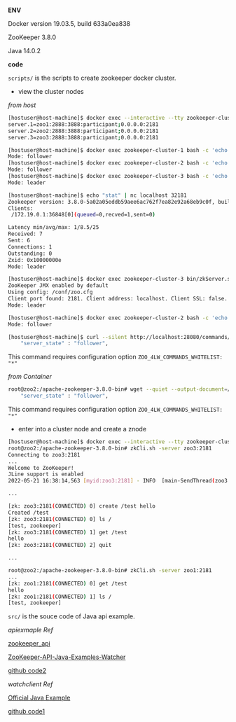**ENV**

Docker version 19.03.5, build 633a0ea838

ZooKeeper 3.8.0

Java 14.0.2

**code**

`scripts/` is the scripts to create zookeeper docker cluster.

- view the cluster nodes

*from host*

```bash
[hostuser@host-machine]$ docker exec --interactive --tty zookeeper-cluster-3 bin/zkCli.sh -server :2181 config | grep ^server
server.1=zoo1:2888:3888:participant;0.0.0.0:2181
server.2=zoo2:2888:3888:participant;0.0.0.0:2181
server.3=zoo3:2888:3888:participant;0.0.0.0:2181
```

```bash
[hostuser@host-machine]$ docker exec zookeeper-cluster-1 bash -c 'echo "srvr" | nc localhost 2181' | grep "Mode"
Mode: follower
[hostuser@host-machine]$ docker exec zookeeper-cluster-2 bash -c 'echo "srvr" | nc localhost 2181' | grep "Mode"
Mode: follower
[hostuser@host-machine]$ docker exec zookeeper-cluster-3 bash -c 'echo "srvr" | nc localhost 2181' | grep "Mode"
Mode: leader
```

```bash
[hostuser@host-machine]$ echo "stat" | nc localhost 32181
Zookeeper version: 3.8.0-5a02a05eddb59aee6ac762f7ea82e92a68eb9c0f, built on 2022-02-25 08:49 UTC
Clients:
 /172.19.0.1:36848[0](queued=0,recved=1,sent=0)

Latency min/avg/max: 1/8.5/25
Received: 7
Sent: 6
Connections: 1
Outstanding: 0
Zxid: 0x10000000e
Mode: leader
```
```bash
[hostuser@host-machine]$ docker exec zookeeper-cluster-3 bin/zkServer.sh status
ZooKeeper JMX enabled by default
Using config: /conf/zoo.cfg
Client port found: 2181. Client address: localhost. Client SSL: false.
Mode: leader
```

```bash
[hostuser@host-machine]$ docker exec zookeeper-cluster-2 bash -c 'echo "stat" | nc localhost 2181' | grep "Mode"
Mode: follower
```

```bash
[hostuser@host-machine]$ curl --silent http://localhost:28080/commands/stat | grep "server_state"
    "server_state" : "follower",
```
This command requires configuration option `ZOO_4LW_COMMANDS_WHITELIST: "*"`

*from Container*

```bash
root@zoo2:/apache-zookeeper-3.8.0-bin# wget --quiet --output-document=/dev/stdout http://localhost:8080/commands/stat | grep "server_state"
    "server_state" : "follower",
```
This command requires configuration option `ZOO_4LW_COMMANDS_WHITELIST: "*"`

- enter into a cluster node and create a znode

```bash
[hostuser@host-machine]$ docker exec --interactive --tty zookeeper-cluster-2 bash
root@zoo2:/apache-zookeeper-3.8.0-bin# zkCli.sh -server zoo3:2181
Connecting to zoo3:2181
...
Welcome to ZooKeeper!
JLine support is enabled
2022-05-21 16:38:14,563 [myid:zoo3:2181] - INFO  [main-SendThread(zoo3:2181):o.a.z.ClientCnxn$SendThread@1171] - Opening socket connection to server zoo3/172.19.0.13:2181.

...

[zk: zoo3:2181(CONNECTED) 0] create /test hello
Created /test
[zk: zoo3:2181(CONNECTED) 0] ls /
[test, zookeeper]
[zk: zoo3:2181(CONNECTED) 1] get /test
hello
[zk: zoo3:2181(CONNECTED) 2] quit

...

root@zoo2:/apache-zookeeper-3.8.0-bin# zkCli.sh -server zoo1:2181
...
[zk: zoo1:2181(CONNECTED) 0] get /test
hello
[zk: zoo1:2181(CONNECTED) 1] ls /
[test, zookeeper]

```



`src/` is the souce code of Java api example.

*apiexmaple Ref*

[zookeeper_api](https://www.tutorialspoint.com/zookeeper/zookeeper_api.htmh)

[ZooKeeper-API-Java-Examples-Watcher](http://java.globinch.com/enterprise-services/zookeeper/apache-zookeeper-explained-tutorial-cases-zookeeper-java-api-examples/#ZooKeeper-API-Java-Examples-Watcher)

[github code2](https://github.com/ashish-rane/Hadoop/blob/master/Zookeeper/Workspace/sample1/src/main/java/com/xpert/zookeeper/sample1/ZKClientTest.java)

*watchclient Ref*

[Official Java Example](https://zookeeper.apache.org/doc/r3.4.13/javaExample.html)

[github code1](https://github.com/apache/zookeeper/blob/branch-3.8.0/zookeeper-docs/src/main/resources/markdown/javaExample.md#sc_design)

